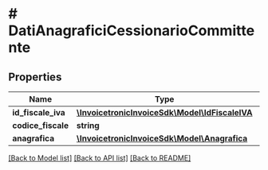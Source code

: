 # # DatiAnagraficiCessionarioCommittente

## Properties

Name | Type | Description | Notes
------------ | ------------- | ------------- | -------------
**id_fiscale_iva** | [**\InvoicetronicInvoiceSdk\Model\IdFiscaleIVA**](IdFiscaleIVA.md) |  | [optional]
**codice_fiscale** | **string** |  | [optional]
**anagrafica** | [**\InvoicetronicInvoiceSdk\Model\Anagrafica**](Anagrafica.md) |  | [optional]

[[Back to Model list]](../../README.md#models) [[Back to API list]](../../README.md#endpoints) [[Back to README]](../../README.md)
